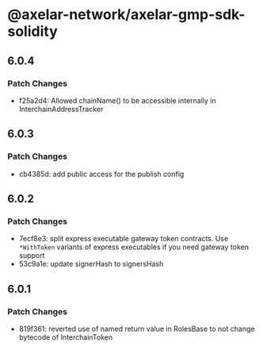 # @axelar-network/axelar-gmp-sdk-solidity

## 6.0.4

### Patch Changes

-   f25a2d4: Allowed chainName() to be accessible internally in InterchainAddressTracker

## 6.0.3

### Patch Changes

-   cb4385d: add public access for the publish config

## 6.0.2

### Patch Changes

-   7ecf8e3: split express executable gateway token contracts. Use `*WithToken` variants of express executables if you need gateway token support
-   53c9a1e: update signerHash to signersHash

## 6.0.1

### Patch Changes

-   819f361: reverted use of named return value in RolesBase to not change bytecode of InterchainToken
